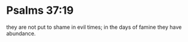 # Psalms 37:19

they are not put to shame in evil times; in the days of famine they have abundance.
